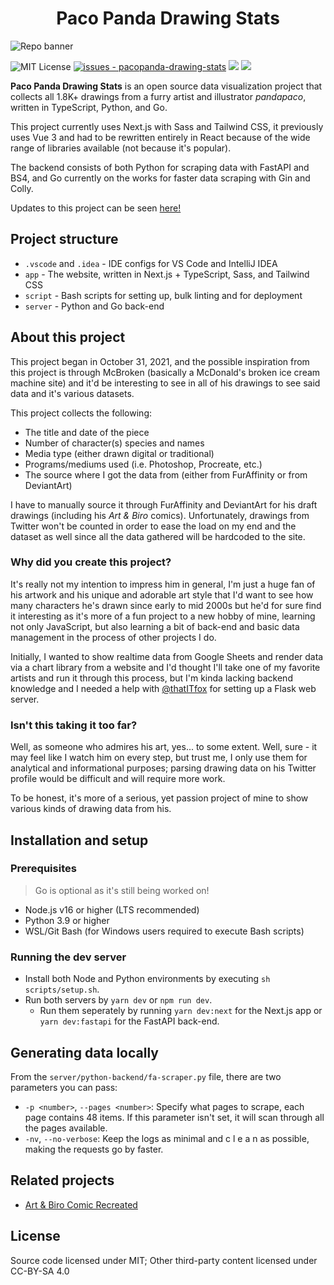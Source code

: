 <h1 align="center">Paco Panda Drawing Stats</h1>

![Repo banner](https://user-images.githubusercontent.com/94678583/172738303-a8bd2b6c-4f8f-49e1-ade1-ce7225d636b4.png)

![MIT License](https://img.shields.io/badge/license-MIT-336600)
[![issues - pacopanda-drawing-stats](https://img.shields.io/github/issues/skepfusky/pacopanda-drawing-stats)](https://github.com/skepfusky/pacopanda-drawing-stats/issues)
![](https://img.shields.io/github/last-commit/skepfusky/pacopanda-drawing-stats)
![](https://img.shields.io/github/contributors/skepfusky/pacopanda-drawing-stats)

__Paco Panda Drawing Stats__ is an open source data visualization project that collects all 1.8K+
drawings from a furry artist and illustrator *pandapaco*, written in
TypeScript, Python, and Go.

This project currently uses Next.js with Sass and Tailwind CSS, it previously
uses Vue 3 and had to be rewritten entirely in React because of the wide range of libraries available
(not because it's popular).

The backend consists of both Python for scraping data with FastAPI and BS4, and
Go currently on the works for faster data scraping with Gin and Colly.

Updates to this project can be seen [here!](https://github.com/skepfusky/pacopanda-drawing-stats/blob/main/CHANGELOG.md)

## Project structure

- `.vscode` and `.idea` - IDE configs for VS Code and IntelliJ IDEA
- `app` - The website, written in Next.js + TypeScript, Sass, and Tailwind CSS
- `script` - Bash scripts for setting up, bulk linting and for deployment
- `server` - Python and Go back-end

## About this project

This project began in October 31, 2021, and the possible inspiration from this
project is through McBroken (basically a McDonald's broken ice cream machine site)
and it'd be interesting to see in all of his drawings to see said data and it's various
datasets.

This project collects the following:

- The title and date of the piece
- Number of character(s) species and names
- Media type (either drawn digital or traditional)
- Programs/mediums used (i.e. Photoshop, Procreate, etc.)
- The source where I got the data from (either from FurAffinity or from DeviantArt)

I have to manually source it through FurAffinity and DeviantArt for his draft
drawings (including his *Art & Biro* comics). Unfortunately, drawings from
Twitter won't be counted in order to ease the load on my end and the dataset
as well since all the data gathered will be hardcoded to the site.

### Why did you create this project?

It's really not my intention to impress him in general, I'm just a huge fan of his
artwork and his unique and adorable art style that I'd want to see how many characters
he's drawn since early to mid 2000s but he'd for sure find it interesting as it's more of
a fun project to a new hobby of mine, learning not only JavaScript, but also learning
a bit of back-end and basic data management in the process of other projects I do.

Initially, I wanted to show realtime data from Google Sheets and render data via
a chart library from a website and I'd thought I'll take one of my favorite
artists and run it through this process, but I'm kinda lacking backend knowledge
 and I needed a help with [@thatITfox][it] for setting up a Flask web server.

### Isn't this taking it too far?

Well, as someone who admires his art, yes... to some extent. Well, sure - it may feel
like I watch him on every step, but trust me, I only use them for analytical and
informational purposes; parsing drawing data on his Twitter profile would be difficult
and will require more work.

To be honest, it's more of a serious, yet passion project of mine to show various
kinds of drawing data from his.

## Installation and setup

### Prerequisites

> Go is optional as it's still being worked on!

- Node.js v16 or higher (LTS recommended)
- Python 3.9 or higher
- WSL/Git Bash (for Windows users required to execute Bash scripts)

### Running the dev server

- Install both Node and Python environments by executing `sh scripts/setup.sh`.
- Run both servers by `yarn dev` or `npm run dev`.
  - Run them seperately by running `yarn dev:next` for the Next.js app or
    `yarn dev:fastapi` for the FastAPI back-end.

## Generating data locally

From the `server/python-backend/fa-scraper.py` file, there are two parameters you can pass:

- `-p <number>`, `--pages <number>`: Specify what pages to scrape, each page
contains 48 items. If this parameter isn't set, it will scan through all the
pages available.
- `-nv`, `--no-verbose`: Keep the logs as minimal and c l e a n as possible, making
the requests go by faster.

## Related projects

- [Art & Biro Comic Recreated](https://github.com/skepfusky/art-and-biro-comic-remastered)

## License

Source code licensed under MIT; Other third-party content licensed under CC-BY-SA 4.0

[it]: https://github.com/thatITfox